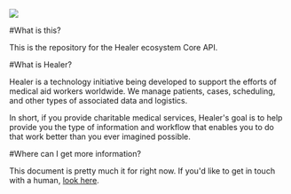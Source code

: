 ![](https://github.com/sisk/healer-core/blob/master/app/assets/images/healer_logo_trans.png)


#What is this?

This is the repository for the Healer ecosystem Core API.

#What is Healer?

Healer is a technology initiative being developed to support the efforts of medical aid workers worldwide. We manage patients, cases, scheduling, and other types of associated data and logistics.

In short, if you provide charitable medical services, Healer's goal is to help provide you the type of information and workflow that enables you to do that work better than you ever imagined possible.

#Where can I get more information?

This document is pretty much it for right now. If you'd like to get in touch with a human, [look here](https://github.com/sisk).

